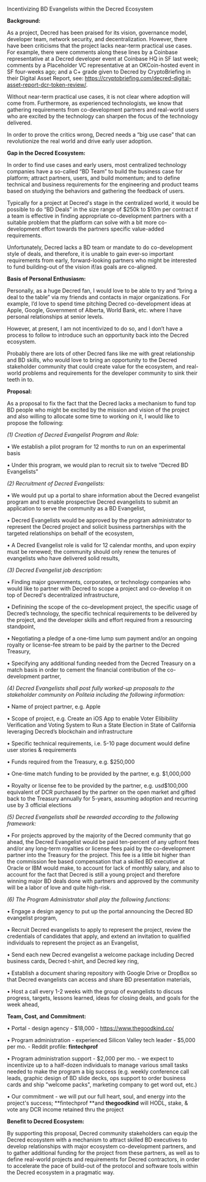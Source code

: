 Incentivizing BD Evangelists within the Decred Ecosystem




























**Background:**

As a project, Decred has been praised for its vision, governance model, developer team, network security, and decentralization.  However, there have been criticisms that the project lacks near-term practical use cases.  For example, there were comments along these lines by a Coinbase representative at a Decred developer event at Coinbase HQ in SF last week;  comments by a Placeholder VC representative at an OKCoin-hosted event in SF four-weeks ago; and a C+ grade given to Decred by CryptoBriefing in their Digital Asset Report, see:  https://cryptobriefing.com/decred-digital-asset-report-dcr-token-review/.

Without near-term practical use cases, it is not clear where adoption will come from. Furthermore, as experienced technologists, we know that gathering requirements from co-development partners and real-world users who are excited by the technology can sharpen the focus of the technology delivered.

In order to prove the critics wrong, Decred needs a “big use case” that can revolutionize the real world and drive early user adoption.

**Gap in the Decred Ecosystem:**

In order to find use cases and early users, most centralized technology companies have a so-called “BD Team” to build the business case for platform; attract partners, users, and build momentum; and to define technical and business requirements for the engineering and product teams based on studying the behaviors and gathering the feedback of users.  

Typically for a project at Decred's stage in the centralized world, it would be possible to do “BD Deals” in the size range of $250k to $10m per contract if a team is effective in finding appropriate co-development partners with a suitable problem that the platform can solve with a bit more co-development effort towards the partners specific value-added requirements.

Unfortunately, Decred lacks a BD team or mandate to do co-development style of deals, and therefore, it is unable to gain ever-so important requirements from early, forward-looking partners who might be interested to fund building-out of the vision if/as goals are co-aligned.

**Basis of Personal Enthusiasm:**

Personally, as a huge Decred fan, I would love to be able to try and “bring a deal to the table” via my friends and contacts in major organizations.   For example, I’d love to spend time pitching Decred co-development ideas at Apple, Google, Government of Alberta, World Bank, etc. where I have personal relationships at senior levels.

However, at present, I am not incentivized to do so, and I don’t have a process to follow to introduce such an opportunity back into the Decred ecosystem.

Probably there are lots of other Decred fans like me with great relationship and BD skills, who would love to bring an opportunity to the Decred stakeholder community that could create value for the ecosystem, and real-world problems and requirements for the developer community to sink their teeth in to.

**Proposal:**

As a proposal to fix the fact that the Decred lacks a mechanism to fund top BD people who might be excited by the mission and vision of the project and also willing to allocate some time to working on it, I would like to propose the following:

_(1) Creation of Decred Evangelist Program and Role:_

•	We establish a pilot program for 12 months to run on an experimental basis

•	Under this program, we would plan to recruit six to twelve “Decred BD Evangelists”
 
_(2) Recruitment of Decred Evangelists:_

•	We would put up a portal to share information about the Decred evangelist program and to enable prospective Decred evangelists to submit an application to serve the community as a BD Evangelist,

•	Decred Evangelists would be approved by the program administrator to represent the Decred project and solicit business partnerships with the targeted relationships on behalf of the ecosystem,

•	A Decred Evangelist role is valid for 12 calendar months, and upon expiry must be renewed;  the community should only renew the tenures of evangelists who have delivered solid results,

_(3) Decred Evangelist job description:_

•	Finding major governments, corporates, or technology companies who would like to partner with Decred to scope a project and co-develop it on top of Decred's decentralized infrastructure,

•	Definining the scope of the co-development project, the specific usage of Decred’s technology, the specific technical requirements to be delivered by the project, and the developer skills and effort required from a resourcing standpoint, 

•	Negotiating a pledge of a one-time lump sum payment and/or an ongoing royalty or license-fee stream to be paid by the partner to the Decred Treasury,

•	Specifying any additional funding needed from the Decred Treasury on a match basis in order to cement the financial contribution of the co-development partner,

_(4) Decred Evangelists shall post fully worked-up proposals to the stakeholder community on Politeia including the following information:_

•	Name of project partner, e.g. Apple

•	Scope of project, e.g. Create an iOS App to enable Voter Elibibility Verification and Voting System to Run a State Election in State of California leveraging Decred’s blockchain and infrastructure

•	Specific technical requirements, i.e. 5-10 page document would define user stories & requirements

•	Funds required from the Treasury, e.g. $250,000

•	One-time match funding to be provided by the partner, e.g. $1,000,000

•	Royalty or license fee to be provided by the partner, e.g. usd$100,000 equivalent of DCR purchased by the partner on the open market and gifted back to the Treasury annually for 5-years, assuming adoption and recurring use by 3 official elections

_(5) Decred Evangelists shall be rewarded according to the following framework:_

•	For projects approved by the majority of the Decred community that go ahead, the Decred Evangelist would be paid ten-percent of any upfront fees and/or any long-term royalties or license fees paid by the co-development partner into the Treasury for the project.  This fee is a little bit higher than the commission fee based compensation that a skilled BD executive at Oracle or IBM would make, to account for lack of monthly salary, and also to account for the fact that Decred is still a young project and therefore winning major BD deals done with partners and approved by the community will be a labor of love and quite high-risk.  

_(6) The Program Administrator shall play the following functions:_

•	Engage a design agency to put up the portal announcing the Decred BD evangelist program,

•	Recruit Decred evangelists to apply to represent the project, review the credentials of candidates that apply, and extend an invitation to qualified individuals to represent the project as an Evangelist,

•	Send each new Decred evangelist a welcome package including Decred business cards, Decred t-shirt, and Decred key ring,

•	Establish a document sharing repository with Google Drive or DropBox so that Decred evangelists can access and share BD presentation materials,

•	Host a call every 1-2 weeks with the group of evangelists to discuss progress, targets, lessons learned, ideas for closing deals, and goals for the week ahead,

**Team, Cost, and Commitment:**

•	Portal - design agency - $18,000 - https://www.thegoodkind.co/

•	Program administration - experienced Silicon Valley tech leader - $5,000 per mo. - Reddit profile:  **fintechprof**

•	Program administration support - $2,000 per mo. - we expect to incentivize up to a half-dozen individuals to manage various small tasks needed to make the program a big success (e.g. weekly conference call leads, graphic design of BD slide decks, ops support to order business cards and ship "welcome packs", marketing company to get word out, etc.)

•	Our commitment - we will put our full heart, soul, and energy into the project's success; **fintechprof **and **thegoodkind** will HODL, stake, & vote any DCR income retained thru the project

**Benefit to Decred Ecosystem:**

By supporting this proposal, Decred community stakeholders can equip the Decred ecosystem with a mechanism to attract skilled BD executives to develop relationships with major ecosystem co-development partners, and to gather additional funding for the project from these partners, as well as to define real-world projects and requirements for Decred contractors, in order to accelerate the pace of build-out of the protocol and software tools within the Decred ecosystem in a pragmatic way.
 